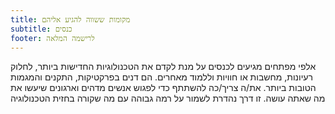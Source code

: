 ```yaml
---
title: מקומות ששווה להגיע אליהם
subtitle: כנסים
footer: לרישמה המלאה
---
```


אלפי מפתחים מגיעים לכנסים על מנת לקדם את הטכנולוגיות החדישות ביותר, לחלוק רעיונות, מחשבות או חוויות וללמוד מאחרים. הם דנים בפרקטיקות, התקנים והמגמות הטובות ביותר. את/ה צריך/כה להשתתף כדי לפגוש אנשים מדהים וארגונים שיעשו את מה שאתה עושה. זו דרך נהדרת לשמור על רמה גבוהה עם מה שקורה בחזית הטכנולוגיה
